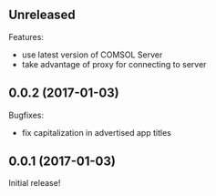 ## Unreleased

Features:

  - use latest version of COMSOL Server
  - take advantage of proxy for connecting to server

## 0.0.2 (2017-01-03)

Bugfixes:

  - fix capitalization in advertised app titles

## 0.0.1 (2017-01-03)

Initial release!
